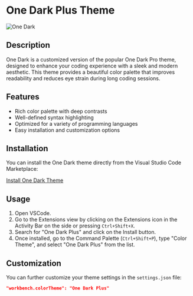 # One Dark Plus Theme

![One Dark](https://github.com/kavinkumar999/one-dark-theme/blob/main/images/icon.png?raw=true)

## Description

One Dark is a customized version of the popular One Dark Pro theme, designed to enhance your coding experience with a sleek and modern aesthetic. This theme provides a beautiful color palette that improves readability and reduces eye strain during long coding sessions.

## Features

- Rich color palette with deep contrasts
- Well-defined syntax highlighting
- Optimized for a variety of programming languages
- Easy installation and customization options

## Installation

You can install the One Dark theme directly from the Visual Studio Code Marketplace:

[Install One Dark Theme](https://marketplace.visualstudio.com/items?itemName=kavinkumar.one-dark-custom-theme)

## Usage

1. Open VSCode.
2. Go to the Extensions view by clicking on the Extensions icon in the Activity Bar on the side or pressing `Ctrl+Shift+X`.
3. Search for "One Dark Plus" and click on the Install button.
4. Once installed, go to the Command Palette (`Ctrl+Shift+P`), type "Color Theme", and select "One Dark Plus" from the list.

## Customization

You can further customize your theme settings in the `settings.json` file:

```json
"workbench.colorTheme": "One Dark Plus"
